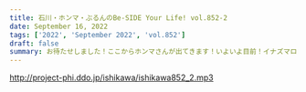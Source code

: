 ```yaml
---
title: 石川・ホンマ・ぶるんのBe-SIDE Your Life! vol.852-2
date: September 16, 2022
tags: ['2022', 'September 2022', 'vol.852']
draft: false
summary: お待たせしました！ここからホンマさんが出てきます！いよいよ目前！イナズマロックフェスの準備話がたくさん出ってきています！
---
```


http://project-phi.ddo.jp/ishikawa/ishikawa852_2.mp3